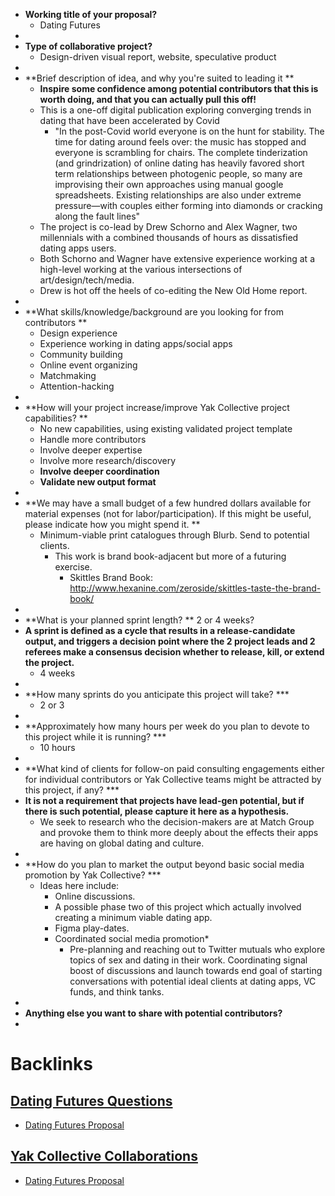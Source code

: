 - **Working title of your proposal?**
    - Dating Futures
- 
- **Type of collaborative project?**
    - Design-driven visual report, website, speculative product
- 
- **Brief description of idea, and why you're suited to leading it **
    - __Inspire some confidence among potential contributors that this is worth doing, and that you can actually pull this off!__
    - This is a one-off digital publication exploring converging trends in dating that have been accelerated by Covid
        - "In the post-Covid world everyone is on the hunt for stability. The time for dating around feels over: the music has stopped and everyone is scrambling for chairs. The complete tinderization (and grindrization) of online dating has heavily favored short term relationships between photogenic people, so many are improvising their own approaches using manual google spreadsheets. Existing relationships are also under extreme pressure—with couples either forming into diamonds or cracking along the fault lines"
    - The project is co-lead by Drew Schorno and Alex Wagner, two millennials with a combined thousands of hours as dissatisfied dating apps users.
    - Both Schorno and Wagner have extensive experience working at a high-level working at the various intersections of art/design/tech/media.
    - Drew is hot off the heels of co-editing the New Old Home report.
- 
- **What skills/knowledge/background are you looking for from contributors **
    - Design experience
    - Experience working in dating apps/social apps
    - Community building
    - Online event organizing
    - Matchmaking
    - Attention-hacking
- 
- **How will your project increase/improve Yak Collective project capabilities? **
    - No new capabilities, using existing validated project template
    - Handle more contributors
    - Involve deeper expertise
    - Involve more research/discovery
    - **Involve deeper coordination**
    - **Validate new output format**
- 
- **We may have a small budget of a few hundred dollars available for material expenses (not for labor/participation). If this might be useful, please indicate how you might spend it. **
    - Minimum-viable print catalogues through Blurb. Send to potential clients.
        - This work is brand book-adjacent but more of a futuring exercise.
            - Skittles Brand Book: http://www.hexanine.com/zeroside/skittles-taste-the-brand-book/
- 
- **What is your planned sprint length? ** 2 or 4 weeks?
- __A sprint is defined as a cycle that results in a release-candidate output, and triggers a decision point where the 2 project leads and 2 referees make a consensus decision whether to release, kill, or extend the project.__
    - 4 weeks
- 
- **How many sprints do you anticipate this project will take? ***
    - 2 or 3
- 
- **Approximately how many hours per week do you plan to devote to this project while it is running? ***
    - 10 hours
- 
- **What kind of clients for follow-on paid consulting engagements either for individual contributors or Yak Collective teams might be attracted by this project, if any? ***
- __It is not a requirement that projects have lead-gen potential, but if there is such potential, please capture it here as a hypothesis.__
    - We seek to research who the decision-makers are at Match Group and provoke them to think more deeply about the effects their apps are having on global dating and culture.
- 
- **How do you plan to market the output beyond basic social media promotion by Yak Collective? ***
    - Ideas here include:
        - Online discussions. 
        - A possible phase two of this project which actually involved creating a minimum viable dating app.
        - Figma play-dates.
        - Coordinated social media promotion*
            - Pre-planning and reaching out to Twitter mutuals who explore topics of sex and dating in their work. Coordinating signal boost of discussions and launch towards end goal of starting conversations with potential ideal clients at dating apps, VC funds, and think tanks.
- 
- **Anything else you want to share with potential contributors?**
- 

# Backlinks
## [Dating Futures Questions](<Dating Futures Questions.md>)
- [Dating Futures Proposal](<Dating Futures Proposal.md>)

## [Yak Collective Collaborations](<Yak Collective Collaborations.md>)
- [Dating Futures Proposal](<Dating Futures Proposal.md>)


